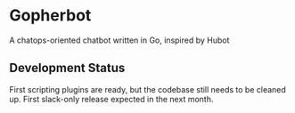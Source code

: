 # Gopherbot
A chatops-oriented chatbot written in Go, inspired by Hubot

## Development Status
First scripting plugins are ready, but the codebase still needs to be cleaned up. First slack-only release expected in the next month.
